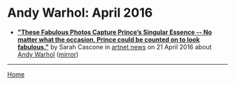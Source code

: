 # Andy Warhol: April 2016

 - [**"These Fabulous Photos Capture Prince’s Singular Essence -- No matter what the occasion, Prince could be counted on to look fabulous."**](https://news.artnet.com/art-world/photos-of-musician-prince-478703) by Sarah Cascone in [artnet news](https://news.artnet.com/) on 21 April 2016 about [Andy Warhol](https://bjmdotnet.github.io/pr1nc3/topics/andy-warhol/) ([mirror](https://web.archive.org/web/*/https://news.artnet.com/art-world/photos-of-musician-prince-478703))

----

[Home](./)
